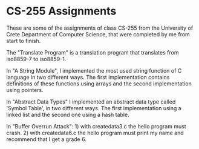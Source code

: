 # CS-255 Assignments

These are some of the assignments of class CS-255 from the University of Crete Department of Computer Science, that were completed by me from start to finish.

The "Translate Program" is a translation program that translates from iso8859-7 to iso8859-1.

In "A String Module", I implemented the most used string function of C language in two different ways.
The first implementation contains definitions of these functions using arrays and the second implementation using pointers.

In "Abstract Data Types" I implemented an abstract data type called 'Symbol Table', in two different ways.
The first implementation using a linked list and the second one using a hash table.

In "Buffer Overrun Attack":
	1) with createdata3.c the hello program must crash.
	2) with createdata6.c the hello program must print my name and recommend that I get a grade 6.
